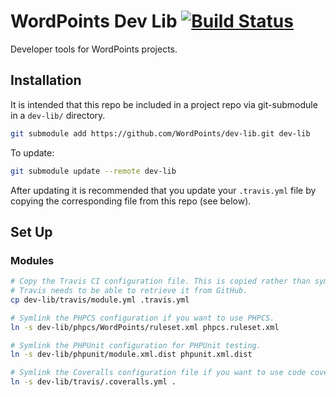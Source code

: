 # WordPoints Dev Lib [![Build Status](https://travis-ci.org/WordPoints/dev-lib.svg?branch=master)](https://travis-ci.org/WordPoints/dev-lib)
Developer tools for WordPoints projects.

## Installation

It is intended that this repo be included in a project repo via git-submodule in a
`dev-lib/` directory.

```bash
git submodule add https://github.com/WordPoints/dev-lib.git dev-lib
```

To update:

```bash
git submodule update --remote dev-lib
```

After updating it is recommended that you update your `.travis.yml` file by copying
the corresponding file from this repo (see below).

## Set Up

### Modules

```bash
# Copy the Travis CI configuration file. This is copied rather than symlinked because
# Travis needs to be able to retrieve it from GitHub.
cp dev-lib/travis/module.yml .travis.yml

# Symlink the PHPCS configuration if you want to use PHPCS.
ln -s dev-lib/phpcs/WordPoints/ruleset.xml phpcs.ruleset.xml

# Symlink the PHPUnit configuration for PHPUnit testing.
ln -s dev-lib/phpunit/module.xml.dist phpunit.xml.dist

# Symlink the Coveralls configuration file if you want to use code coverage.
ln -s dev-lib/travis/.coveralls.yml .
```
